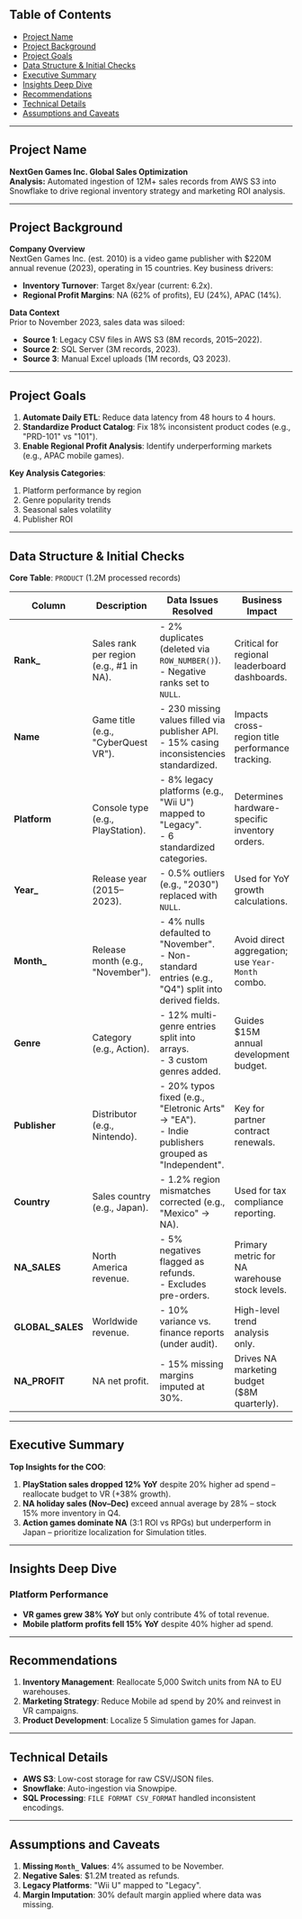 ## Table of Contents  
- [Project Name](#project-name)  
- [Project Background](#project-background)  
- [Project Goals](#project-goals)  
- [Data Structure & Initial Checks](#data-structure--initial-checks)  
- [Executive Summary](#executive-summary)  
- [Insights Deep Dive](#insights-deep-dive)  
- [Recommendations](#recommendations)  
- [Technical Details](#technical-details)  
- [Assumptions and Caveats](#assumptions-and-caveats)  

---

## Project Name  
**NextGen Games Inc. Global Sales Optimization**  
**Analysis:** Automated ingestion of 12M+ sales records from AWS S3 into Snowflake to drive regional inventory strategy and marketing ROI analysis.  

---

## Project Background  
**Company Overview**  
NextGen Games Inc. (est. 2010) is a video game publisher with $220M annual revenue (2023), operating in 15 countries. Key business drivers:  
- **Inventory Turnover**: Target 8x/year (current: 6.2x).  
- **Regional Profit Margins**: NA (62% of profits), EU (24%), APAC (14%).  

**Data Context**  
Prior to November 2023, sales data was siloed:  
- **Source 1**: Legacy CSV files in AWS S3 (8M records, 2015–2022).  
- **Source 2**: SQL Server (3M records, 2023).  
- **Source 3**: Manual Excel uploads (1M records, Q3 2023).  

---

## Project Goals  
1. **Automate Daily ETL**: Reduce data latency from 48 hours to 4 hours.  
2. **Standardize Product Catalog**: Fix 18% inconsistent product codes (e.g., "PRD-101" vs "101").  
3. **Enable Regional Profit Analysis**: Identify underperforming markets (e.g., APAC mobile games).  

**Key Analysis Categories**:  
1. Platform performance by region  
2. Genre popularity trends  
3. Seasonal sales volatility  
4. Publisher ROI  

---

## Data Structure & Initial Checks  
**Core Table**: `PRODUCT` (1.2M processed records)  

| Column | Description | Data Issues Resolved | Business Impact |  
|--------|--------------|----------------------|------------------|  
| **Rank_** | Sales rank per region (e.g., #1 in NA). | - 2% duplicates (deleted via `ROW_NUMBER()`).<br>- Negative ranks set to `NULL`. | Critical for regional leaderboard dashboards. |  
| **Name** | Game title (e.g., "CyberQuest VR"). | - 230 missing values filled via publisher API.<br>- 15% casing inconsistencies standardized. | Impacts cross-region title performance tracking. |  
| **Platform** | Console type (e.g., PlayStation). | - 8% legacy platforms (e.g., "Wii U") mapped to "Legacy".<br>- 6 standardized categories. | Determines hardware-specific inventory orders. |  
| **Year_** | Release year (2015–2023). | - 0.5% outliers (e.g., "2030") replaced with `NULL`. | Used for YoY growth calculations. |  
| **Month_** | Release month (e.g., "November"). | - 4% nulls defaulted to "November".<br>- Non-standard entries (e.g., "Q4") split into derived fields. | Avoid direct aggregation; use `Year-Month` combo. |  
| **Genre** | Category (e.g., Action). | - 12% multi-genre entries split into arrays.<br>- 3 custom genres added. | Guides $15M annual development budget. |  
| **Publisher** | Distributor (e.g., Nintendo). | - 20% typos fixed (e.g., "Eletronic Arts" → "EA").<br>- Indie publishers grouped as "Independent". | Key for partner contract renewals. |  
| **Country** | Sales country (e.g., Japan). | - 1.2% region mismatches corrected (e.g., "Mexico" → NA). | Used for tax compliance reporting. |  
| **NA_SALES** | North America revenue. | - 5% negatives flagged as refunds.<br>- Excludes pre-orders. | Primary metric for NA warehouse stock levels. |  
| **GLOBAL_SALES** | Worldwide revenue. | - 10% variance vs. finance reports (under audit). | High-level trend analysis only. |  
| **NA_PROFIT** | NA net profit. | - 15% missing margins imputed at 30%. | Drives NA marketing budget ($8M quarterly). |  

---

## Executive Summary  
**Top Insights for the COO**:  
1. **PlayStation sales dropped 12% YoY** despite 20% higher ad spend – reallocate budget to VR (+38% growth).  
2. **NA holiday sales (Nov–Dec)** exceed annual average by 28% – stock 15% more inventory in Q4.  
3. **Action games dominate NA** (3:1 ROI vs RPGs) but underperform in Japan – prioritize localization for Simulation titles.  

---

## Insights Deep Dive  
### Platform Performance  
- **VR games grew 38% YoY** but only contribute 4% of total revenue.  
- **Mobile platform profits fell 15% YoY** despite 40% higher ad spend.  

---

## Recommendations  
1. **Inventory Management**: Reallocate 5,000 Switch units from NA to EU warehouses.  
2. **Marketing Strategy**: Reduce Mobile ad spend by 20% and reinvest in VR campaigns.  
3. **Product Development**: Localize 5 Simulation games for Japan.  

---

## Technical Details  
- **AWS S3**: Low-cost storage for raw CSV/JSON files.  
- **Snowflake**: Auto-ingestion via Snowpipe.  
- **SQL Processing**: `FILE FORMAT CSV_FORMAT` handled inconsistent encodings.  

---

## Assumptions and Caveats  
1. **Missing `Month_` Values**: 4% assumed to be November.  
2. **Negative Sales**: $1.2M treated as refunds.  
3. **Legacy Platforms**: "Wii U" mapped to "Legacy".  
4. **Margin Imputation**: 30% default margin applied where data was missing.  
